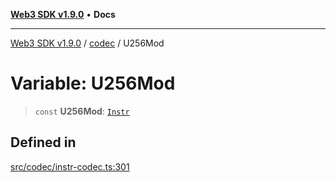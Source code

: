[**Web3 SDK v1.9.0**](../../../README.md) • **Docs**

***

[Web3 SDK v1.9.0](../../../globals.md) / [codec](../README.md) / U256Mod

# Variable: U256Mod

> `const` **U256Mod**: [`Instr`](../type-aliases/Instr.md)

## Defined in

[src/codec/instr-codec.ts:301](https://github.com/Mystic-Nayy/alephium-web3/blob/c1afd789a197ce5fe21f08c2965942090157c33d/packages/web3/src/codec/instr-codec.ts#L301)
